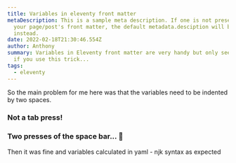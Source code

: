 ```yaml
---
title: Variables in eleventy front matter
metaDescription: This is a sample meta description. If one is not present in
  your page/post's front matter, the default metadata.desciption will be used
  instead.
date: 2022-02-18T21:30:46.554Z
author: Anthony
summary: Variables in Eleventy front matter are very handy but only seem to work
  if you use this trick...
tags:
  - eleventy
---
```

So the main problem for me here was that the variables need to be indented by two spaces.

### Not a tab press!

### Two presses of the space bar... 🤔

Then it was fine and variables calculated in yaml - njk syntax as expected